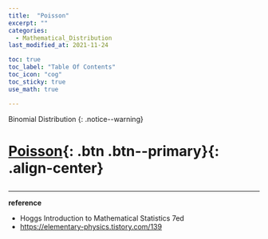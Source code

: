 ```yaml
---
title:  "Poisson"
excerpt: ""
categories:
  - Mathematical_Distribution
last_modified_at: 2021-11-24

toc: true
toc_label: "Table Of Contents"
toc_icon: "cog"
toc_sticky: true
use_math: true

---
```


 Binomial Distribution
{: .notice--warning}

# [Poisson](#link){: .btn .btn--primary}{: .align-center}

## 



---

**reference**

- Hoggs Introduction to Mathematical Statistics 7ed
- <https://elementary-physics.tistory.com/139>







